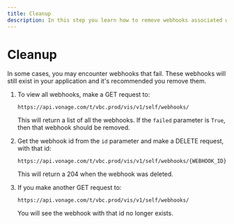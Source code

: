 ```yaml
---
title: Cleanup
description: In this step you learn how to remove webhooks associated with your application that have failed.
---
```


# Cleanup

In some cases, you may encounter webhooks that fail. These webhooks will still exist in your application and it's recommended you remove them.

1. To view all webhooks, make a GET request to:

    `https://api.vonage.com/t/vbc.prod/vis/v1/self/webhooks/`

    This will return a list of all the webhooks. If the `failed` parameter is `True`, then that webhook should be removed. 

2. Get the webhook id from the `id` parameter and make a DELETE request, with that id:

    `https://api.vonage.com/t/vbc.prod/vis/v1/self/webhooks/{WEBHOOK_ID}`

    This will return a 204 when the webhook was deleted. 

3. If you make another GET request to:

    `https://api.vonage.com/t/vbc.prod/vis/v1/self/webhooks/`

    You will see the webhook with that id no longer exists.
